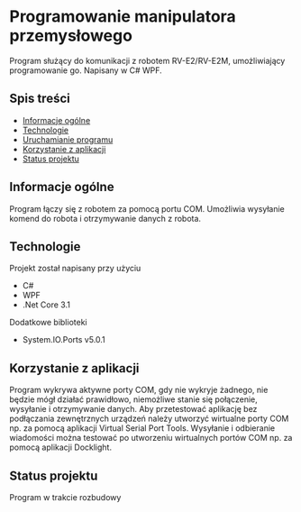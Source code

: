 
# Programowanie manipulatora przemysłowego
Program służący do komunikacji z robotem RV-E2/RV-E2M, umożliwiający programowanie go. Napisany w C# WPF.

## Spis treści
- [Informacje ogólne](#informacje-ogólne)
- [Technologie](#technologie)
- [Uruchamianie programu](#uruchamianie-programu)
- [Korzystanie z aplikacji](#korzystanie-z-aplikacji)
- [Status projektu](#status-projektu)

## Informacje ogólne
Program łączy się z robotem za pomocą portu COM. Umożliwia wysyłanie komend do robota i otrzymywanie danych z robota.

## Technologie
Projekt został napisany przy użyciu
- C#
- WPF
- .Net Core 3.1

Dodatkowe biblioteki
- System.IO.Ports v5.0.1

## Korzystanie z aplikacji
Program wykrywa aktywne porty COM, gdy nie wykryje żadnego, nie będzie mógł działać prawidłowo, niemożliwe stanie się połączenie, wysyłanie i otrzymywanie danych. Aby przetestować aplikację bez podłączania zewnętrznych urządzeń należy utworzyć wirtualne porty COM np. za pomocą aplikacji Virtual Serial Port Tools. Wysyłanie i odbieranie wiadomości można testować po utworzeniu wirtualnych portów COM np. za pomocą aplikacji Docklight.

## Status projektu
Program w trakcie rozbudowy

